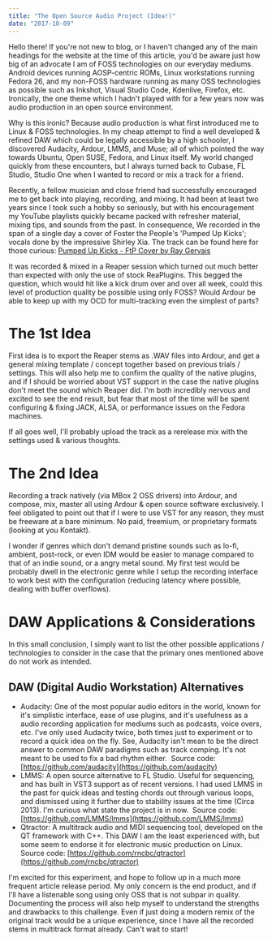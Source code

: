 ```yaml
---
title: "The Open Source Audio Project (Idea!)"
date: "2017-10-09"
---
```


Hello there! If you're not new to blog, or I haven't changed any of the main headings for the website at the time of this article, you'd be aware just how big of an advocate I am of FOSS technologies on our everyday mediums. Android devices running AOSP-centric ROMs, Linux workstations running Fedora 26, and my non-FOSS hardware running as many OSS technologies as possible such as Inkshot, Visual Studio Code, Kdenlive, Firefox, etc. Ironically, the one theme which I hadn't played with for a few years now was audio production in an open source environment.

Why is this ironic? Because audio production is what first introduced me to Linux & FOSS technologies. In my cheap attempt to find a well developed & refined DAW which could be legally accessible by a high schooler, I discovered Audacity, Ardour, LMMS, and Muse; all of which pointed the way towards Ubuntu, Open SUSE, Fedora, and Linux itself. My world changed quickly from these encounters, but I always turned back to Cubase, FL Studio, Studio One when I wanted to record or mix a track for a friend.

Recently, a fellow musician and close friend had successfully encouraged me to get back into playing, recording, and mixing. It had been at least two years since I took such a hobby so seriously, but with his encouragement my YouTube playlists quickly became packed with refresher material, mixing tips, and sounds from the past. In consequence, We recorded in the span of a single day a cover of Foster the People's 'Pumped Up Kicks'; vocals done by the impressive Shirley Xia. The track can be found here for those curious: [Pumped Up Kicks - FtP Cover by Ray Gervais](https://soundcloud.com/ray-gervais-711531601/pumped-up-kicks-ftp-cover)

It was recorded & mixed in a Reaper session which turned out much better than expected with only the use of stock ReaPlugins. This begged the question, which would hit like a kick drum over and over all week, could this level of production quality be possible using only FOSS? Would Ardour be able to keep up with my OCD for multi-tracking even the simplest of parts?

# The 1st Idea

First idea is to export the Reaper stems as .WAV files into Ardour, and get a general mixing template / concept together based on previous trials / settings. This will also help me to confirm the quality of the native plugins, and if I should be worried about VST support in the case the native plugins don't meet the sound which Reaper did. I'm both incredibly nervous and excited to see the end result, but fear that most of the time will be spent configuring & fixing JACK, ALSA, or performance issues on the Fedora machines.

If all goes well, I'll probably upload the track as a rerelease mix with the settings used & various thoughts.

# The 2nd Idea

Recording a track natively (via MBox 2 OSS drivers) into Ardour, and compose, mix, master all using Ardour & open source software exclusively. I feel obligated to point out that if I were to use VST for any reason, they must be freeware at a bare minimum. No paid, freemium, or proprietary formats (looking at you Kontakt).

I wonder if genres which don't demand pristine sounds such as lo-fi, ambient, post-rock, or even IDM would be easier to manage compared to that of an indie sound, or a angry metal sound. My first test would be probably dwell in the electronic genre while I setup the recording interface to work best with the configuration (reducing latency where possible, dealing with buffer overflows).

# DAW Applications & Considerations

In this small conclusion, I simply want to list the other possible applications / technologies to consider in the case that the primary ones mentioned above do not work as intended.

## DAW (Digital Audio Workstation) Alternatives

- Audacity: One of the most popular audio editors in the world, known for it's simplistic interface, ease of use plugins, and it's usefulness as a audio recording application for mediums such as podcasts, voice overs, etc. I've only used Audacity twice, both times just to experiment or to record a quick idea on the fly. See, Audacity isn't mean to be the direct answer to common DAW paradigms such as track comping. It's not meant to be used to fix a bad rhythm either.  Source code: [https://github.com/audacity](https://github.com/audacity)
- LMMS: A open source alternative to FL Studio. Useful for sequencing, and has built in VST3 support as of recent versions. I had used LMMS in the past for quick ideas and testing chords out through various loops, and dismissed using it further due to stability issues at the time (Circa 2013). I'm curious what state the project is in now.  Source code: [https://github.com/LMMS/lmms](https://github.com/LMMS/lmms)
- Qtractor: A multitrack audio and MIDI sequencing tool, developed on the QT framework with C++. This DAW I am the least experienced with, but some seem to endorse it for electronic music production on Linux.  Source code: [https://github.com/rncbc/qtractor](https://github.com/rncbc/qtractor)

I'm excited for this experiment, and hope to follow up in a much more frequent article release period. My only concern is the end product, and if I'll have a listenable song using only OSS that is not subpar in quality. Documenting the process will also help myself to understand the strengths and drawbacks to this challenge. Even if just doing a modern remix of the original track would be a unique experience, since I have all the recorded stems in multitrack format already. Can't wait to start!
